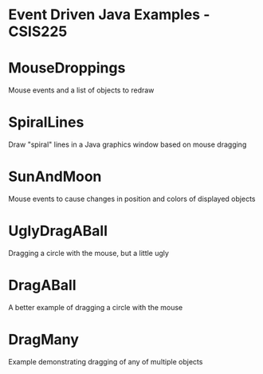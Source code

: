 # Event Driven Java Examples - CSIS225

# MouseDroppings
Mouse events and a list of objects to redraw

# SpiralLines
Draw "spiral" lines in a Java graphics window based on mouse dragging

# SunAndMoon
Mouse events to cause changes in position and colors of displayed objects

# UglyDragABall
Dragging a circle with the mouse, but a little ugly

# DragABall
A better example of dragging a circle with the mouse

# DragMany
Example demonstrating dragging of any of multiple objects

